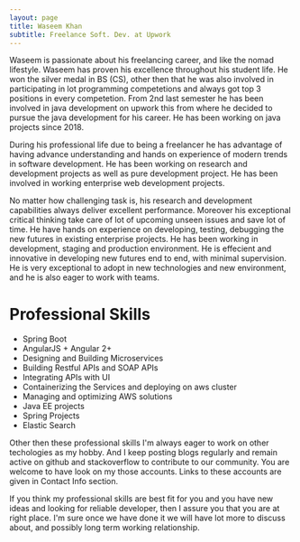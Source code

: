 ```yaml
---
layout: page
title: Waseem Khan
subtitle: Freelance Soft. Dev. at Upwork
---
```


Waseem is passionate about his freelancing career, and like the nomad lifestyle. Waseem has proven his excellence throughout his student life. He won the silver medal in BS (CS), other then that he was also involved in participating in lot programming competetions and always got top 3 positions in every competetion. From 2nd last semester he has been involved in java development on upwork this from where he decided to pursue the java development for his career. He has been working on java projects since 2018.

During his professional life due to being a freelancer he has advantage of having advance understanding and hands on experience of modern trends in software development. He has been working on research and development projects as well as pure development project. He has been involved in working enterprise web development projects.

No matter how challenging task is, his research and development capabilities always deliver excellent performance. Moreover his exceptional critical thinking take care of lot of upcoming unseen issues and save lot of time. He have hands on experience on developing, testing, debugging the new futures in existing enterprise projects. He has been working in development, staging and production environment. He is effecient and innovative in developing new futures end to end, with minimal supervision. He is very exceptional to adopt in new technologies and new environment, and he is also eager to work with teams.

# Professional Skills

- Spring Boot
- AngularJS + Angular 2+
- Designing and Building Microservices
- Building Restful APIs and SOAP APIs
- Integrating APIs with UI
- Containerizing the Services and deploying on aws cluster
- Managing and optimizing AWS solutions
- Java EE projects
- Spring Projects
- Elastic Search

Other then these professional skills I'm always eager to work on other techologies as my hobby. And I keep posting blogs regularly and remain active on github and stackoverflow to contribute to our community. You are welcome to have look on my those accounts. Links to these accounts are given in Contact Info section.

If you think my professional skills are best fit for you and you have new ideas and looking for reliable developer, then I assure you that you are at right place. I'm sure once we have done it we will have lot more to discuss about, and possibly long term working relationship.